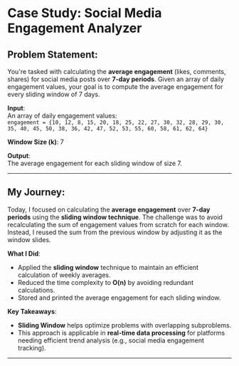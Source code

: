 # Case Study: Social Media Engagement Analyzer

## Problem Statement:
You're tasked with calculating the **average engagement** (likes, comments, shares) for social media posts over **7-day periods**. Given an array of daily engagement values, your goal is to compute the average engagement for every sliding window of 7 days.

**Input**:  
An array of daily engagement values:  
`engagement = {10, 12, 8, 15, 20, 18, 25, 22, 27, 30, 32, 28, 29, 30, 35, 40, 45, 50, 38, 36, 42, 47, 52, 53, 55, 60, 58, 61, 62, 64}`

**Window Size (k)**: 7

**Output**:  
The average engagement for each sliding window of size 7.

---

## My Journey:

Today, I focused on calculating the **average engagement** over **7-day periods** using the **sliding window technique**. The challenge was to avoid recalculating the sum of engagement values from scratch for each window. Instead, I reused the sum from the previous window by adjusting it as the window slides.

**What I Did**:
- Applied the **sliding window** technique to maintain an efficient calculation of weekly averages.
- Reduced the time complexity to **O(n)** by avoiding redundant calculations.
- Stored and printed the average engagement for each sliding window.

**Key Takeaways**:
- **Sliding Window** helps optimize problems with overlapping subproblems.
- This approach is applicable in **real-time data processing** for platforms needing efficient trend analysis (e.g., social media engagement tracking).

---
